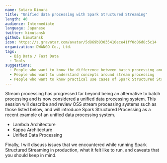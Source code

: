 ```yaml
---
name: Sotaro Kimura
title: "Unified data processing with Spark Structured Streaming"
length: 40
audience: Intermediate
language: Japanese
twitter: kimutansk
github: kimutansk
icon: https://s.gravatar.com/avatar/5d869b93035410ece41ff0d86d8c5c14
organization: DWANGO Co., Ltd.
tags:
  - Big Data / Fast Data
  - Tools
suggestions:
  - People who want to know the difference between batch processing and stream processing
  - People who want to understand concepts around stream processing 
  - People who want to know practical use cases of Spark Structured Streaming
---
```

Stream processing has progressed far beyond being an alternative to batch processing and is now considered a unified data processing system.
This session will describe and review OSS stream processing systems such as those listed below,
and will introduce Spark Structured Processing as a recent example of an unified data processing system.

- Lambda Architecture
- Kappa Architecture
- Unified Data Processing

Finally, I will discuss issues that we encountered while running Spark Structured Streaming in production,
what it felt like to run, and caveats that you should keep in mind.
